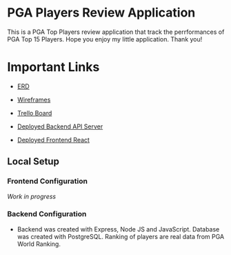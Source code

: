 # PGA Players Review Application

This is a PGA Top Players review application that track the perrformances of PGA Top 15 Players. Hope you enjoy my little application. Thank you!

# Important Links

- [ERD](https://miro.com/app/board/uXjVPcsr2JQ=/)

- [Wireframes](https://wireframe.cc/m9lS1I)

- [Trello Board]()

- [Deployed Backend API Server](https://top-pga-15.herokuapp.com/)

- [Deployed Frontend React]()

## Local Setup

### Frontend Configuration

_Work in progress_

### Backend Configuration

- Backend was created with Express, Node JS and JavaScript. Database was created with PostgreSQL. Ranking of players are real data from PGA World Ranking.
